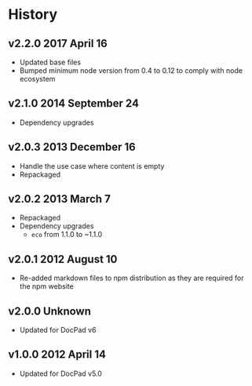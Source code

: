 # History

## v2.2.0 2017 April 16
- Updated base files
- Bumped minimum node version from 0.4 to 0.12 to comply with node ecosystem

## v2.1.0 2014 September 24
- Dependency upgrades

## v2.0.3 2013 December 16
- Handle the use case where content is empty
- Repackaged

## v2.0.2 2013 March 7
- Repackaged
- Dependency upgrades
	-  `eco` from 1.1.0 to ~1.1.0

## v2.0.1 2012 August 10
- Re-added markdown files to npm distribution as they are required for the npm website

## v2.0.0 Unknown
- Updated for DocPad v6

## v1.0.0 2012 April 14
- Updated for DocPad v5.0
